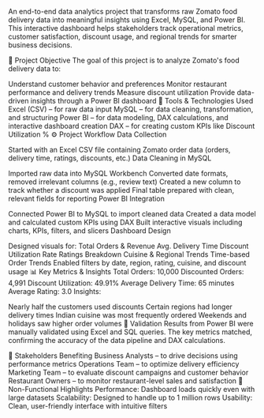 
An end-to-end data analytics project that transforms raw Zomato food delivery data into meaningful insights using Excel, MySQL, and Power BI. This interactive dashboard helps stakeholders track operational metrics, customer satisfaction, discount usage, and regional trends for smarter business decisions.

🎯 Project Objective
The goal of this project is to analyze Zomato's food delivery data to:

Understand customer behavior and preferences
Monitor restaurant performance and delivery trends
Measure discount utilization
Provide data-driven insights through a Power BI dashboard
🧩 Tools & Technologies Used
Excel (CSV) – for raw data input
MySQL – for data cleaning, transformation, and structuring
Power BI – for data modeling, DAX calculations, and interactive dashboard creation
DAX – for creating custom KPIs like Discount Utilization %
⚙️ Project Workflow
Data Collection

Started with an Excel CSV file containing Zomato order data (orders, delivery time, ratings, discounts, etc.)
Data Cleaning in MySQL

Imported raw data into MySQL Workbench
Converted date formats, removed irrelevant columns (e.g., review text)
Created a new column to track whether a discount was applied
Final table prepared with clean, relevant fields for reporting
Power BI Integration

Connected Power BI to MySQL to import cleaned data
Created a data model and calculated custom KPIs using DAX
Built interactive visuals including charts, KPIs, filters, and slicers
Dashboard Design

Designed visuals for:
Total Orders & Revenue
Avg. Delivery Time
Discount Utilization Rate
Ratings Breakdown
Cuisine & Regional Trends
Time-based Order Trends
Enabled filters by date, region, rating, cuisine, and discount usage
📊 Key Metrics & Insights
Total Orders: 10,000
Discounted Orders: 4,991
Discount Utilization: 49.91%
Average Delivery Time: 65 minutes
Average Rating: 3.0
Insights:

Nearly half the customers used discounts
Certain regions had longer delivery times
Indian cuisine was most frequently ordered
Weekends and holidays saw higher order volumes
🧪 Validation
Results from Power BI were manually validated using Excel and SQL queries. The key metrics matched, confirming the accuracy of the data pipeline and DAX calculations.

👥 Stakeholders Benefiting
Business Analysts – to drive decisions using performance metrics
Operations Team – to optimize delivery efficiency
Marketing Team – to evaluate discount campaigns and customer behavior
Restaurant Owners – to monitor restaurant-level sales and satisfaction
📌 Non-Functional Highlights
Performance: Dashboard loads quickly even with large datasets
Scalability: Designed to handle up to 1 million rows
Usability: Clean, user-friendly interface with intuitive filters

